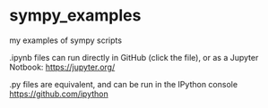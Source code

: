 # sympy_examples
my examples of sympy scripts

.ipynb files can run directly in GitHub (click the file), or as a Jupyter Notbook: https://jupyter.org/ 

.py files are equivalent, and can be run in the IPython console https://github.com/ipython
